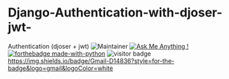 # Django-Authentication-with-djoser-jwt-
Authentication  (djoser + jwt)
![Maintainer](https://img.shields.io/badge/maintainer-Tomas-blue)
[![Ask Me Anything !](https://img.shields.io/badge/Ask%20me-anything-1abc9c.svg)](https://GitHub.com/Tomas201513/ama)
[![forthebadge made-with-python](http://ForTheBadge.com/images/badges/made-with-python.svg)](https://www.python.org/)
![visitor badge](https://visitor-badge.glitch.me/badge?page_id=jwenjian.visitor-badge)
https://img.shields.io/badge/Gmail-D14836?style=for-the-badge&logo=gmail&logoColor=white

